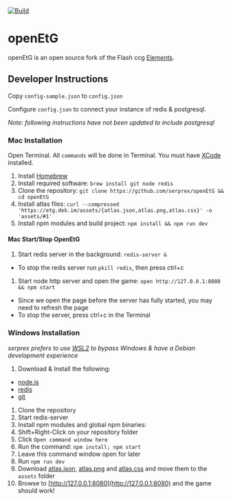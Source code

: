 [![Build](https://travis-ci.org/serprex/openEtG.svg?branch=master)](https://travis-ci.org/serprex/openEtG)

# openEtG

openEtG is an open source fork of the Flash ccg [Elements](http://elementsthegame.com).

## Developer Instructions

Copy `config-sample.json` to `config.json`

Configure `config.json` to connect your instance of redis & postgresql.

_Note: following instructions have not been updated to include postgresql_

### Mac Installation

Open Terminal. All `commands` will be done in Terminal. You must have [XCode](https://developer.apple.com/xcode) installed.

1. Install [Homebrew](https://brew.sh)
1. Install required software: `brew install git node redis`
1. Clone the repository: `git clone https://github.com/serprex/openEtG && cd openEtG`
1. Install atlas files: `curl --compressed 'https://etg.dek.im/assets/{atlas.json,atlas.png,atlas.css}' -o 'assets/#1'`
1. Install npm modules and build project: `npm install && npm run dev`

#### Mac Start/Stop OpenEtG

1. Start redis server in the background: `redis-server &`
  * To stop the redis server run `pkill redis`, then press ctrl+c
1. Start node http server and open the game: `open http://127.0.0.1:8080 && npm start`
  * Since we open the page before the server has fully started, you may need to refresh the page
  * To stop the server, press ctrl+c in the Terminal

### Windows Installation

_serprex prefers to use [WSL2](https://aka.ms/wsl2) to bypass Windows & have a Debian development experience_

1. Download & Install the following:
  * [node.js](https://nodejs.org)
  * [redis](https://github.com/MSOpenTech/redis/releases)
  * [git](https://git-scm.com/download/win)
1. Clone the repository
1. Start redis-server
1. Install npm modules and global npm binaries:
  1. Shift+Right-Click on your repository folder
  1. Click `Open command window here`
  1. Run the command: `npm install; npm start`
  1. Leave this command window open for later
  1. Run `npm run dev`
  1. Download [atlas.json](https://etg.dek.im/assets/atlas.json), [atlas.png](https://etg.dek.im/assets/atlas.png) and [atlas.css](https://etg.dek.im/assets/atlas.css) and move them to the `assets` folder
1. Browse to [http://127.0.0.1:8080](http://127.0.0.1:8080) and the game should work!
